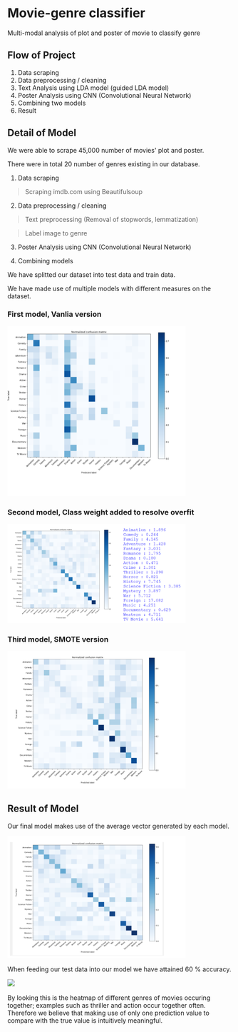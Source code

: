 # Movie-genre classifier
Multi-modal analysis of plot and poster of movie to classify genre

## Flow of Project

1. Data scraping
2. Data preprocessing / cleaning
3. Text Analysis using LDA model (guided LDA model)
4. Poster Analysis using CNN (Convolutional Neural Network)
5. Combining two models
6. Result

## Detail of Model

We were able to scrape 45,000 number of movies' plot and poster.

There were in total 20 number of genres existing in our database.


1. Data scraping

> Scraping imdb.com using Beautifulsoup

2. Data preprocessing / cleaning

> Text preprocessing (Removal of stopwords, lemmatization)

> Label image to genre
  
  
3. Poster Analysis using CNN (Convolutional Neural Network)
  
>   
>   
  
4. Combining models
  
 We have splitted our dataset into test data and train data. 

We have made use of multiple models with different measures on the dataset.

### First model, Vanlia version 

<img src="https://github.com/chanhopark00/movie-genre/blob/master/images/1.PNG" width="400" >

### Second model, Class weight added to resolve overfit 

<img src="https://github.com/chanhopark00/movie-genre/blob/master/images/2.PNG" width="400" >

### Third model, SMOTE version 

<img src="https://github.com/chanhopark00/movie-genre/blob/master/images/3.PNG" width="400" >

## Result of Model

Our final model makes use of the average vector generated by each model. 

<img src="https://github.com/chanhopark00/movie-genre/blob/master/images/4.PNG" width="400" >

When feeding our test data into our model we have attained 60 % accuracy. 

<img src="https://github.com/chanhopark00/movie-genre/blob/master/images/5.PNG" width="400" >

By looking this is the heatmap of different genres of movies occuring together; examples such as thriller and action occur together often. Therefore we believe that making use of only one prediction value to compare with the true value is intuitively meaningful.



